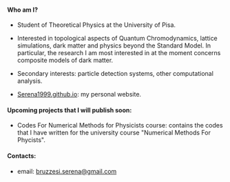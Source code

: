 #### Who am I?

- Student of Theoretical Physics at the University of Pisa.

- Interested in topological aspects of Quantum Chromodynamics, lattice simulations, dark matter and physics beyond the Standard Model. In particular, the research I am most interested in at the moment concerns composite models of dark matter.

- Secondary interests: particle detection systems, other computational analysis.

- [Serena1999.github.io](https://serena1999.github.io/): my personal website.

#### Upcoming projects that I will publish soon:

- Codes For Numerical Methods for Physicists course: contains the codes that I have written for the university course "Numerical Methods For Phycists".

#### Contacts:

- email: bruzzesi.serena@gmail.com
